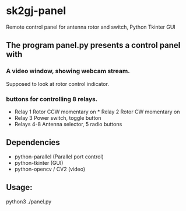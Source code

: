 # sk2gj-panel
Remote control panel for antenna rotor and switch, Python Tkinter GUI

## The program panel.py presents a control panel with 

### A video window, showing webcam stream.
Supposed to look at rotor control indicator.

### buttons for controlling 8 relays.

* Relay 1 Rotor CCW momentary on
* Relay 2 Rotor CW momentary on
* Relay 3 Power switch, toggle button
* Relays 4-8 Antenna selector, 5 radio buttons

## Dependencies
- python-parallel (Parallel port control)
- python-tkinter (GUI)
- python-opencv / CV2 (video)

## Usage: 
  python3 ./panel.py
